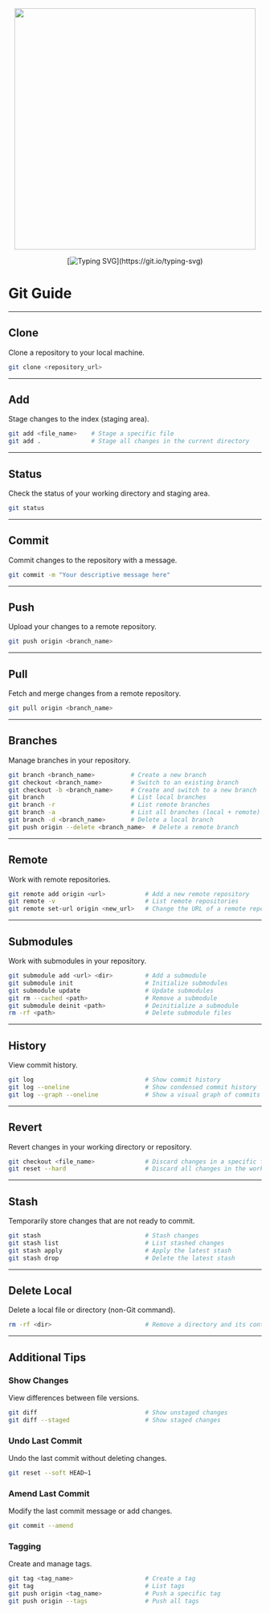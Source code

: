 
<div id="header" align="center">
  <img src="https://media3.giphy.com/media/v1.Y2lkPTc5MGI3NjExenFvcHU1OGx6MDdiNzU1ZDlwajhld2YxbWdpNW8xMmRoZ2NoZ3BtZyZlcD12MV9pbnRlcm5hbF9naWZfYnlfaWQmY3Q9Zw/kH6CqYiquZawmU1HI6/giphy.webp" width="480"/>
       </a>
  
<div id="badges"  align="center">

[![Typing SVG](https://readme-typing-svg.herokuapp.com/?color=63CF15&lines=Keep+calm+and+git+commit!)](https://git.io/typing-svg)
  
  </div>
</div>

# Git Guide

---

## Clone
Clone a repository to your local machine.
```bash
git clone <repository_url>
```

---

## Add
Stage changes to the index (staging area).
```bash
git add <file_name>    # Stage a specific file
git add .              # Stage all changes in the current directory
```

---

## Status
Check the status of your working directory and staging area.
```bash
git status
```

---

## Commit
Commit changes to the repository with a message.
```bash
git commit -m "Your descriptive message here"
```

---

## Push
Upload your changes to a remote repository.
```bash
git push origin <branch_name>
```

---

## Pull
Fetch and merge changes from a remote repository.
```bash
git pull origin <branch_name>
```

---

## Branches
Manage branches in your repository.
```bash
git branch <branch_name>          # Create a new branch
git checkout <branch_name>        # Switch to an existing branch
git checkout -b <branch_name>     # Create and switch to a new branch
git branch                        # List local branches
git branch -r                     # List remote branches
git branch -a                     # List all branches (local + remote)
git branch -d <branch_name>       # Delete a local branch
git push origin --delete <branch_name>  # Delete a remote branch
```

---

## Remote
Work with remote repositories.
```bash
git remote add origin <url>           # Add a new remote repository
git remote -v                         # List remote repositories
git remote set-url origin <new_url>   # Change the URL of a remote repository
```

---

## Submodules
Work with submodules in your repository.
```bash
git submodule add <url> <dir>         # Add a submodule
git submodule init                    # Initialize submodules
git submodule update                  # Update submodules
git rm --cached <path>                # Remove a submodule
git submodule deinit <path>           # Deinitialize a submodule
rm -rf <path>                         # Delete submodule files
```

---

## History
View commit history.
```bash
git log                               # Show commit history
git log --oneline                     # Show condensed commit history
git log --graph --oneline             # Show a visual graph of commits
```

---

## Revert
Revert changes in your working directory or repository.
```bash
git checkout <file_name>              # Discard changes in a specific file
git reset --hard                      # Discard all changes in the working directory and index
```

---

## Stash
Temporarily store changes that are not ready to commit.
```bash
git stash                             # Stash changes
git stash list                        # List stashed changes
git stash apply                       # Apply the latest stash
git stash drop                        # Delete the latest stash
```

---

## Delete Local
Delete a local file or directory (non-Git command).
```bash
rm -rf <dir>                          # Remove a directory and its contents
```

---

## Additional Tips
### Show Changes
View differences between file versions.
```bash
git diff                              # Show unstaged changes
git diff --staged                     # Show staged changes
```

### Undo Last Commit
Undo the last commit without deleting changes.
```bash
git reset --soft HEAD~1
```

### Amend Last Commit
Modify the last commit message or add changes.
```bash
git commit --amend
```

### Tagging
Create and manage tags.
```bash
git tag <tag_name>                    # Create a tag
git tag                               # List tags
git push origin <tag_name>            # Push a specific tag
git push origin --tags                # Push all tags
```

